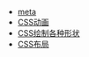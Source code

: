 * [meta](https://juejin.cn/post/6987919006468407309)
* [CSS动画](https://juejin.cn/post/6844903615920898056)
* [CSS绘制各种形状](https://juejin.cn/post/6844903809064386567)
* [CSS布局](https://juejin.cn/post/6960844183611375630)

